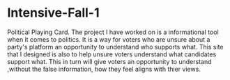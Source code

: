 # Intensive-Fall-1
Political Playing Card.
The project I have worked on is a informational tool when it comes to politics. It is a way for voters who are unsure about a party's platform an opportunity to understand who supports what. This site that I designed is also to help unsure voters understand what candidates support what. This in turn will give voters an opportunity to understand ,without the false information, how they feel aligns with thier views.
